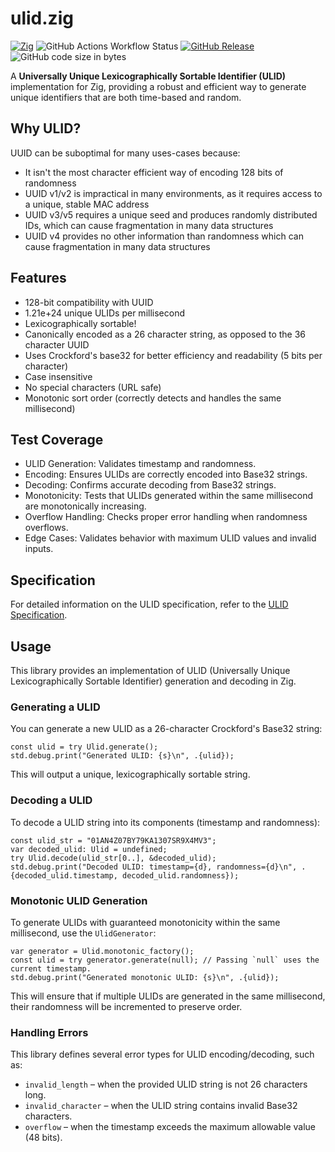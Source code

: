 # ulid.zig
[![Zig](https://img.shields.io/badge/-Zig-F7A41D?style=flat&logo=zig&logoColor=white)](https://ziglang.org/)
![GitHub Actions Workflow Status](https://img.shields.io/github/actions/workflow/status/hendriknielaender/ulid.zig/unit-test.yml)
[![GitHub Release](https://img.shields.io/github/v/release/hendriknielaender/ulid.zig)](https://github.com/hendriknielaender/ulid.zig/releases)
![GitHub code size in bytes](https://img.shields.io/github/languages/code-size/hendriknielaender/ulid.zig)


A **Universally Unique Lexicographically Sortable Identifier (ULID)** implementation for Zig, providing a robust and efficient way to generate unique identifiers that are both time-based and random.

## Why ULID?

UUID can be suboptimal for many uses-cases because:

- It isn't the most character efficient way of encoding 128 bits of randomness
- UUID v1/v2 is impractical in many environments, as it requires access to a unique, stable MAC address
- UUID v3/v5 requires a unique seed and produces randomly distributed IDs, which can cause fragmentation in many data structures
- UUID v4 provides no other information than randomness which can cause fragmentation in many data structures

## Features

- 128-bit compatibility with UUID
- 1.21e+24 unique ULIDs per millisecond
- Lexicographically sortable!
- Canonically encoded as a 26 character string, as opposed to the 36 character UUID
- Uses Crockford's base32 for better efficiency and readability (5 bits per character)
- Case insensitive
- No special characters (URL safe)
- Monotonic sort order (correctly detects and handles the same millisecond)

## Test Coverage
- ULID Generation: Validates timestamp and randomness.
- Encoding: Ensures ULIDs are correctly encoded into Base32 strings.
- Decoding: Confirms accurate decoding from Base32 strings.
- Monotonicity: Tests that ULIDs generated within the same millisecond are monotonically increasing.
- Overflow Handling: Checks proper error handling when randomness overflows.
- Edge Cases: Validates behavior with maximum ULID values and invalid inputs.

## Specification
For detailed information on the ULID specification, refer to the [ULID Specification](https://github.com/ulid/spec).

## Usage
This library provides an implementation of ULID (Universally Unique Lexicographically Sortable Identifier) generation and decoding in Zig.

### Generating a ULID
You can generate a new ULID as a 26-character Crockford's Base32 string:

```zig
const ulid = try Ulid.generate();
std.debug.print("Generated ULID: {s}\n", .{ulid});
```
This will output a unique, lexicographically sortable string.

### Decoding a ULID
To decode a ULID string into its components (timestamp and randomness):
```zig
const ulid_str = "01AN4Z07BY79KA1307SR9X4MV3";
var decoded_ulid: Ulid = undefined;
try Ulid.decode(ulid_str[0..], &decoded_ulid);
std.debug.print("Decoded ULID: timestamp={d}, randomness={d}\n", .{decoded_ulid.timestamp, decoded_ulid.randomness});
```

### Monotonic ULID Generation
To generate ULIDs with guaranteed monotonicity within the same millisecond, use the `UlidGenerator`:
```zig
var generator = Ulid.monotonic_factory();
const ulid = try generator.generate(null); // Passing `null` uses the current timestamp.
std.debug.print("Generated monotonic ULID: {s}\n", .{ulid});
```
This will ensure that if multiple ULIDs are generated in the same millisecond, their randomness will be incremented to preserve order.

### Handling Errors
This library defines several error types for ULID encoding/decoding, such as:

- `invalid_length` – when the provided ULID string is not 26 characters long.
- `invalid_character` – when the ULID string contains invalid Base32 characters.
- `overflow` – when the timestamp exceeds the maximum allowable value (48 bits).

